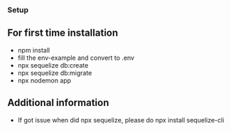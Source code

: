 ### Setup

## For first time installation
- npm install
- fill the env-example and convert to .env
- npx sequelize db:create
- npx sequelize db:migrate
- npx nodemon app

## Additional information
- If got issue when did npx sequelize, please do npx install sequelize-cli